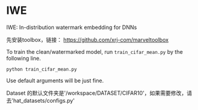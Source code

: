 # IWE
IWE: In-distribution watermark embedding for DNNs

先安装toolbox，链接： https://github.com/xrj-com/marveltoolbox

To train the clean/watermarked model, run `train_cifar_mean.py` by the following line.

```
python train_cifar_mean.py 
```

Use default arguments will be just fine. 

Dataset 的默认文件夹是'/workspace/DATASET/CIFAR10'，如果需要修改，请去'hat_datasets/configs.py'

